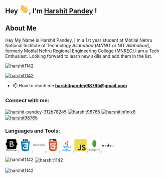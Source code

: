 ##  Hey <img src="https://raw.githubusercontent.com/parth-27/parth-27/master/Hi.gif" width="30px">, I'm [Harshit Pandey](https://github.com/harshit1142) !


##  About Me

Hey My Name is Harshit Pandey, I'm a 1st year student at Motilal Nehru National Institute of Technology _Allahabad_ (_MNNIT_ or NIT _Allahabad_), formerly Motilal Nehru Regional Engineering College (MNREC).I am a Tech Enthusiast. Looking forward to learn new skills and add them in the list.

<p align="left"> <img src="https://komarev.com/ghpvc/?username=harshit1142&label=Profile%20views&color=0e75b6&style=flat" alt="harshit1142" /> </p>

<p align="left"> <a href="https://github.com/ryo-ma/github-profile-trophy"><img src="https://github-profile-trophy.vercel.app/?username=harshit1142" alt="harshit1142" /></a> </p>

- 📫 How to reach me **harshitpandey98765@gmail.com**

<h3 align="left">Connect with me:</h3>
<p align="left">
<a href="https://linkedin.com/in/harshit-pandey-312b78245" target="blank"><img align="center" src="https://raw.githubusercontent.com/rahuldkjain/github-profile-readme-generator/master/src/images/icons/Social/linked-in-alt.svg" alt="harshit-pandey-312b78245" height="30" width="40" /></a>
<a href="https://www.codechef.com/users/harshit98765" target="blank"><img align="center" src="https://cdn.jsdelivr.net/npm/simple-icons@3.1.0/icons/codechef.svg" alt="harshit98765" height="30" width="40" /></a>
<a href="https://codeforces.com/profile/harshitinfinix8" target="blank"><img align="center" src="https://raw.githubusercontent.com/rahuldkjain/github-profile-readme-generator/master/src/images/icons/Social/codeforces.svg" alt="harshitinfinix8" height="30" width="40" /></a>
<a href="https://www.leetcode.com/harshit98765" target="blank"><img align="center" src="https://raw.githubusercontent.com/rahuldkjain/github-profile-readme-generator/master/src/images/icons/Social/leet-code.svg" alt="harshit98765" height="30" width="40" /></a>
</p>

<h3 align="left">Languages and Tools:</h3>
<p align="left"> <a href="https://getbootstrap.com" target="_blank" rel="noreferrer"> <img src="https://raw.githubusercontent.com/devicons/devicon/master/icons/bootstrap/bootstrap-plain-wordmark.svg" alt="bootstrap" width="40" height="40"/> </a> <a href="https://www.w3schools.com/css/" target="_blank" rel="noreferrer"> <img src="https://raw.githubusercontent.com/devicons/devicon/master/icons/css3/css3-original-wordmark.svg" alt="css3" width="40" height="40"/> </a> <a href="https://expressjs.com" target="_blank" rel="noreferrer"> <img src="https://raw.githubusercontent.com/devicons/devicon/master/icons/express/express-original-wordmark.svg" alt="express" width="40" height="40"/> </a> <a href="https://www.w3.org/html/" target="_blank" rel="noreferrer"> <img src="https://raw.githubusercontent.com/devicons/devicon/master/icons/html5/html5-original-wordmark.svg" alt="html5" width="40" height="40"/> </a> <a href="https://www.java.com" target="_blank" rel="noreferrer"> <img src="https://raw.githubusercontent.com/devicons/devicon/master/icons/java/java-original.svg" alt="java" width="40" height="40"/> </a> <a href="https://developer.mozilla.org/en-US/docs/Web/JavaScript" target="_blank" rel="noreferrer"> <img src="https://raw.githubusercontent.com/devicons/devicon/master/icons/javascript/javascript-original.svg" alt="javascript" width="40" height="40"/> </a> <a href="https://www.mongodb.com/" target="_blank" rel="noreferrer"> <img src="https://raw.githubusercontent.com/devicons/devicon/master/icons/mongodb/mongodb-original-wordmark.svg" alt="mongodb" width="40" height="40"/> </a> <a href="https://nodejs.org" target="_blank" rel="noreferrer"> <img src="https://raw.githubusercontent.com/devicons/devicon/master/icons/nodejs/nodejs-original-wordmark.svg" alt="nodejs" width="40" height="40"/> </a> </p>

<p><img align="left" src="https://github-readme-stats.vercel.app/api/top-langs?username=harshit1142&show_icons=true&locale=en&layout=compact" alt="harshit1142" /></p>

<p>&nbsp;<img align="center" src="https://github-readme-stats.vercel.app/api?username=harshit1142&show_icons=true&locale=en" alt="harshit1142" /></p>

<p><img align="center" src="https://github-readme-streak-stats.herokuapp.com/?user=harshit1142&" alt="harshit1142" /></p>
